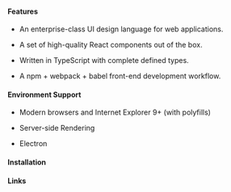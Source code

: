 

#### **Features**

+ An enterprise-class UI design language for web applications.

+ A set of high-quality React components out of the box.

+ Written in TypeScript with complete defined types.

+ A npm + webpack + babel front-end development workflow.

#### **Environment Support**

+ Modern browsers and Internet Explorer 9+ (with polyfills)

+ Server-side Rendering

+ Electron

#### **Installation**

#### **Links**
